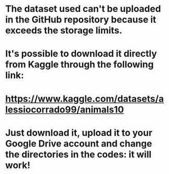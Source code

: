 # The dataset used can't be uploaded in the GitHub repository because it exceeds the storage limits. 
# It's possible to download it directly from Kaggle through the following link:
# https://www.kaggle.com/datasets/alessiocorrado99/animals10
# Just download it, upload it to your Google Drive account and change the directories in the codes: it will work!
